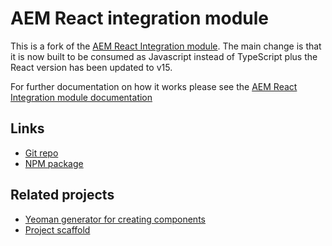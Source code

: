 # AEM React integration module

This is a fork of the [AEM React Integration module](https://github.com/sinnerschrader/aem-react-js).
The main change is that it is now built to be consumed as Javascript instead of TypeScript plus the
React version has been updated to v15.

For further documentation on how it works please see the [AEM React Integration module documentation](https://github.com/sinnerschrader/aem-react-js)

## Links
* [Git repo](https://github.com/buildit/aem-with-react)
* [NPM package](https://www.npmjs.com/package/aem-with-react)

## Related projects
* [Yeoman generator for creating components](https://www.npmjs.com/package/generator-aem-with-react)
* [Project scaffold](https://github.com/buildit/aem-react-scaffold)
